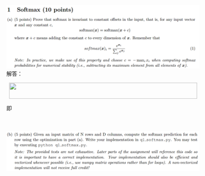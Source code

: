 <p align="center"><img src="/tex/981e1a911d5d015cd4e9ca83bdef1a5e.svg?invert_in_darkmode&sanitize=true" align=middle width=191.34590144999999pt height=14.611878599999999pt/></p>  

![1a](Assignment1-img/1a.jpg)
解答：
<p align="center"><img src="/tex/35995193a6c6128f08c9bd37b6e628b8.svg?invert_in_darkmode&sanitize=true" align=middle width=490.57258634999994pt height=42.65424074999999pt/></p>  
即  
<p align="center"><img src="/tex/62b524786a05e90fb15e7ea2c7959f36.svg?invert_in_darkmode&sanitize=true" align=middle width=222.53629034999997pt height=16.438356pt/></p>  

![1b](Assignment1-img/1b.jpg)
